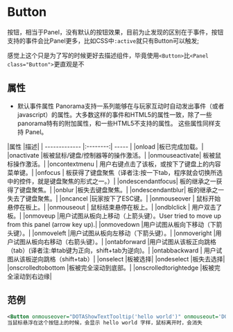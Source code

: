 # Button

按钮，相当于Panel，没有默认的按钮效果，目前为止发现的区别在于事件，按钮支持的事件会比Panel更多，比如CSS中`:active`就只有Button可以触发;

感觉上这个只是为了写的时候更好去描述组件，毕竟使用`<Button>`比`<Panel class="Button">`更直观是不

## 属性
- 默认事件属性
Panorama支持一系列能够在与玩家互动时自动发出事件（或者javascript）的属性。大多数这样的事件和HTML5的属性一致，除了一些panorama特有的附加属性，和一些HTML5不支持的属性。
这些属性同样支持 Panel。

|属性	|描述|
| ------------- |:--------:| ----- |
|onload	        |板已完成加载。|
|onactivate	    |板被鼠标/键盘/控制器等的操作激活。|
|onmouseactivate|	板被鼠标操作激活。|
|oncontextmenu  |	用户右键点击了该板，或按下了键盘上的内容菜单键。|
|onfocus        |	板获得了键盘聚焦（译者注:按一下tab，程序就会切换所选中的控件，就是键盘聚焦的形式之一。）|
|ondescendantfocus|	板的继承之一获得了键盘聚焦。|
|onblur	        |板失去键盘聚焦。|
|ondescendantblur|	板的继承之一失去了键盘聚焦。|
|oncancel	    |玩家按下了ESC键。|
|onmouseover    |	鼠标开始悬停在板上。|
|onmouseout     |	鼠标结束悬停在板上。|
|ondblclick     |	用户双击了板。|
|onmoveup	    |用户试图从板向上移动（上箭头键）。User tried to move up from this panel (arrow key up).|
|onmovedown	    |用户试图从板向下移动（下箭头键）。|
|onmoveleft	    |用户试图从板向左移动（下箭头键）。|
|onmoveright	|用户试图从板向右移动（右箭头键）。|
|ontabforward	|用户试图从该板正向跳格（tab）(译者注:单tab键为正向，shift+tab为逆向)。|
|ontabbackward  |	用户试图从该板逆向跳格（shift+tab）|
|onselect	    |板被选择|
|ondeselect 	|板失去选择|
|onscrolledtobottom	|板被完全滚动到底部。|
|onscrolledtorightedge	|板被完全滚动到右边缘|

## 范例

```xml
<Button onmouseover="DOTAShowTextTooltip('hello world')" onmouseout='DOTAHideTextTooltip()'/>
当鼠标悬浮在这个按钮上的时候，会显示 hello world 字样，鼠标离开时，会消失
```